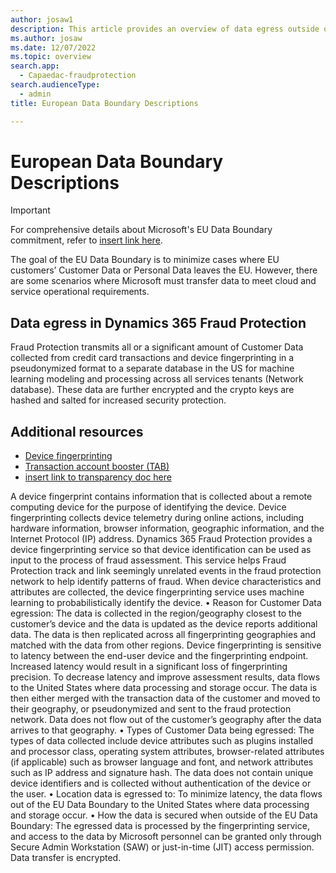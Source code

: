 ```yaml
---
author: josaw1
description: This article provides an overview of data egress outside of the European Union that occurs in Microsoft Dynamics 365 Fraud Protection.
ms.author: josaw
ms.date: 12/07/2022
ms.topic: overview
search.app: 
  - Capaedac-fraudprotection
search.audienceType:
  - admin
title: European Data Boundary Descriptions

---
```


# European Data Boundary Descriptions

> [!IMPORTANT]
> For comprehensive details about Microsoft's EU Data Boundary commitment, refer to [insert link here](http://www.microsoft.com).

The goal of the EU Data Boundary is to minimize cases where EU customers’ Customer Data or Personal Data leaves the EU. However, there are some scenarios where Microsoft must transfer data to meet cloud and service operational requirements. 

## Data egress in Dynamics 365 Fraud Protection

Fraud Protection transmits all or a significant amount of Customer Data collected from credit card transactions and device fingerprinting in a pseudonymized format to a separate database in the US for machine learning modeling and processing across all services tenants (Network database). These data are further encrypted and the crypto keys are hashed and salted for increased security protection. 

## Additional resources

- [Device fingerprinting](device-fingerprinting.md)
- [Transaction account booster (TAB)](tab.md)
- [insert link to transparency doc here](http://www.microsoft.com)







A device fingerprint contains information that is collected about a remote computing device for the purpose of identifying the device. Device fingerprinting collects device telemetry during online actions, including hardware information, browser information, geographic information, and the Internet Protocol (IP) address. 
Dynamics 365 Fraud Protection provides a device fingerprinting service so that device identification can be used as input to the process of fraud assessment. This service helps Fraud Protection track and link seemingly unrelated events in the fraud protection network to help identify patterns of fraud. When device characteristics and attributes are collected, the device fingerprinting service uses machine learning to probabilistically identify the device.
•	Reason for Customer Data egression: The data is collected in the region/geography closest to the customer’s device and the data is updated as the device reports additional data. The data is then replicated across all fingerprinting geographies and matched with the data from other regions. Device fingerprinting is sensitive to latency between the end-user device and the fingerprinting endpoint. Increased latency would result in a significant loss of fingerprinting precision. To decrease latency and improve assessment results, data flows to the United States where data processing and storage occur. The data is then either merged with the transaction data of the customer and moved to their geography, or pseudonymized and sent to the fraud protection network. Data does not flow out of the customer’s geography after the data arrives to that geography.
•	Types of Customer Data being egressed: The types of data collected include device attributes such as plugins installed and processor class, operating system attributes, browser-related attributes (if applicable) such as browser language and font, and network attributes such as IP address and signature hash. The data does not contain unique device identifiers and is collected without authentication of the device or the user.
•	Location data is egressed to: To minimize latency, the data flows out of the EU Data Boundary to the United States where data processing and storage occur. 
•	How the data is secured when outside of the EU Data Boundary: The egressed data is processed by the fingerprinting service, and access to the data by Microsoft personnel can be granted only through Secure Admin Workstation (SAW) or just-in-time (JIT) access permission. Data transfer is encrypted.

